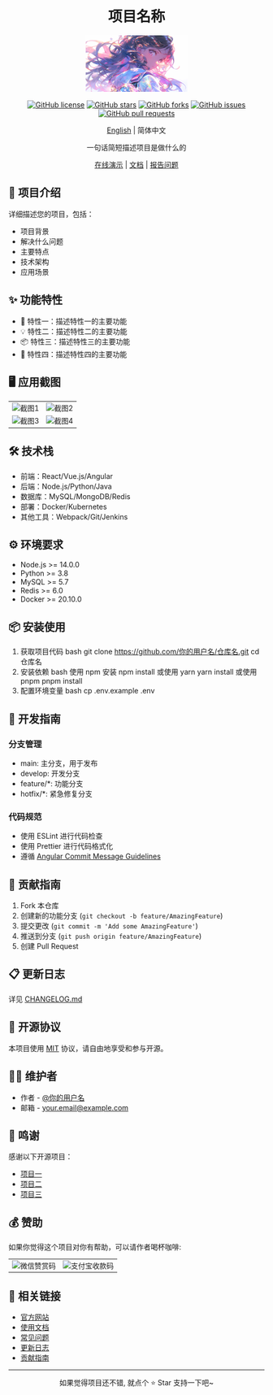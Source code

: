 <div align="center">

# 项目名称

<p align="center">
  <img src="logo/壁纸.png" alt="项目Logo" width="200"/>
</p>

[![GitHub license](https://img.shields.io/github/license/你的用户名/仓库名)](https://github.com/你的用户名/仓库名/blob/main/LICENSE)
[![GitHub stars](https://img.shields.io/github/stars/你的用户名/仓库名)](https://github.com/你的用户名/仓库名/stargazers)
[![GitHub forks](https://img.shields.io/github/forks/你的用户名/仓库名)](https://github.com/你的用户名/仓库名/network)
[![GitHub issues](https://img.shields.io/github/issues/你的用户名/仓库名)](https://github.com/你的用户名/仓库名/issues)
[![GitHub pull requests](https://img.shields.io/github/issues-pr/你的用户名/仓库名)](https://github.com/你的用户名/仓库名/pulls)

[English](./README_EN.md) | 简体中文

一句话简短描述项目是做什么的

[在线演示](https://your-demo-url.com) | [文档](https://your-docs-url.com) | [报告问题](https://github.com/你的用户名/仓库名/issues/new)

</div>

## 📖 项目介绍

详细描述您的项目，包括：
- 项目背景
- 解决什么问题
- 主要特点
- 技术架构
- 应用场景

## ✨ 功能特性

- 🚀 特性一：描述特性一的主要功能
- 💡 特性二：描述特性二的主要功能
- 📦 特性三：描述特性三的主要功能
- 🔧 特性四：描述特性四的主要功能

## 🖥 应用截图

<table>
  <tr>
    <td><img src="screenshots/screenshot1.png" alt="截图1" width="300"/></td>
    <td><img src="screenshots/screenshot2.png" alt="截图2" width="300"/></td>
  </tr>
  <tr>
    <td><img src="screenshots/screenshot3.png" alt="截图3" width="300"/></td>
    <td><img src="screenshots/screenshot4.png" alt="截图4" width="300"/></td>
  </tr>
</table>

## 🛠️ 技术栈

- 前端：React/Vue.js/Angular
- 后端：Node.js/Python/Java
- 数据库：MySQL/MongoDB/Redis
- 部署：Docker/Kubernetes
- 其他工具：Webpack/Git/Jenkins

## ⚙️ 环境要求

- Node.js >= 14.0.0
- Python >= 3.8
- MySQL >= 5.7
- Redis >= 6.0
- Docker >= 20.10.0

## 📦 安装使用

1. 获取项目代码
bash
git clone https://github.com/你的用户名/仓库名.git
cd 仓库名
2. 安装依赖
bash
使用 npm 安装
npm install
或使用 yarn
yarn install
或使用 pnpm
pnpm install
3. 配置环境变量
bash
cp .env.example .env
## 🔨 开发指南

### 分支管理

- main: 主分支，用于发布
- develop: 开发分支
- feature/*: 功能分支
- hotfix/*: 紧急修复分支

### 代码规范

- 使用 ESLint 进行代码检查
- 使用 Prettier 进行代码格式化
- 遵循 [Angular Commit Message Guidelines](https://github.com/angular/angular/blob/master/CONTRIBUTING.md#commit)

## 🤝 贡献指南

1. Fork 本仓库
2. 创建新的功能分支 (`git checkout -b feature/AmazingFeature`)
3. 提交更改 (`git commit -m 'Add some AmazingFeature'`)
4. 推送到分支 (`git push origin feature/AmazingFeature`)
5. 创建 Pull Request

## 📋 更新日志

详见 [CHANGELOG.md](./CHANGELOG.md)

## 📄 开源协议

本项目使用 [MIT](./LICENSE) 协议，请自由地享受和参与开源。

## 👨‍💻 维护者

- 作者 - [@你的用户名](https://github.com/你的用户名)
- 邮箱 - your.email@example.com

## 🤝 鸣谢

感谢以下开源项目：

- [项目一](https://github.com/project1)
- [项目二](https://github.com/project2)
- [项目三](https://github.com/project3)

## 💰 赞助

如果你觉得这个项目对你有帮助，可以请作者喝杯咖啡:

<table>
  <tr>
    <td><img src="assets/wechat.png" alt="微信赞赏码" width="200"/></td>
    <td><img src="assets/alipay.png" alt="支付宝收款码" width="200"/></td>
  </tr>
</table>

## 🔗 相关链接

- [官方网站](https://your-website.com)
- [使用文档](https://your-docs.com)
- [常见问题](https://your-website.com/faq)
- [更新日志](./CHANGELOG.md)
- [贡献指南](./CONTRIBUTING.md)

---

<div align="center">

如果觉得项目还不错, 就点个 ⭐ Star 支持一下吧~

</div>
